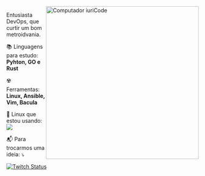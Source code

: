 <img src="https://raw.githubusercontent.com/MicaelliMedeiros/micaellimedeiros/master/image/computer-illustration.png" min-width="400px" max-width="400px" width="400px" align="right" alt="Computador iuriCode">

<p align="left"> 
  Entusiasta DevOps, que curtir um bom metroidvania.
</p>

<p align="left">
  📚 Linguagens para estudo: <strong>Pyhton, GO e Rust</strong>
</p>

<p align="left">
  ☢️ Ferramentas: <strong>Linux, Ansible, Vim, Bacula</strong>
</p>

<p align="left">
  🐧 Linux que estou usando: </br>
  <img src="https://img.shields.io/badge/manjaro-35BF5C?style=for-the-badge&logo=manjaro&logoColor=white">
</p>

<p align="left">
  📬 Para trocarmos uma ideia: ⤵️
</p>

<p align="left">
  <a href="#" alt="Twitch">
  <img alt="Twitch Status" src="https://img.shields.io/twitch/status/snydermacedo?style=social"></a>
</p>
